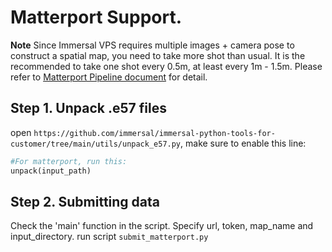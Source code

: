 

# Matterport Support.

**Note** Since Immersal VPS requires multiple images + camera pose to construct a spatial map, you need to take more shot than usual. It is the recommended to take one shot every 0.5m, at least every 1m - 1.5m. Please refer to [Matterport Pipeline document](https://developers.immersal.com/docs/mapsmapping/advanced/metterport-pipeline/) for detail.

## Step 1. Unpack .e57 files
open `https://github.com/immersal/immersal-python-tools-for-customer/tree/main/utils/unpack_e57.py`, make sure to enable this line:
```py
#For matterport, run this:
unpack(input_path)
```

## Step 2. Submitting data
Check the 'main' function in the script. Specify url, token, map_name and input_directory.
run script `submit_matterport.py`

